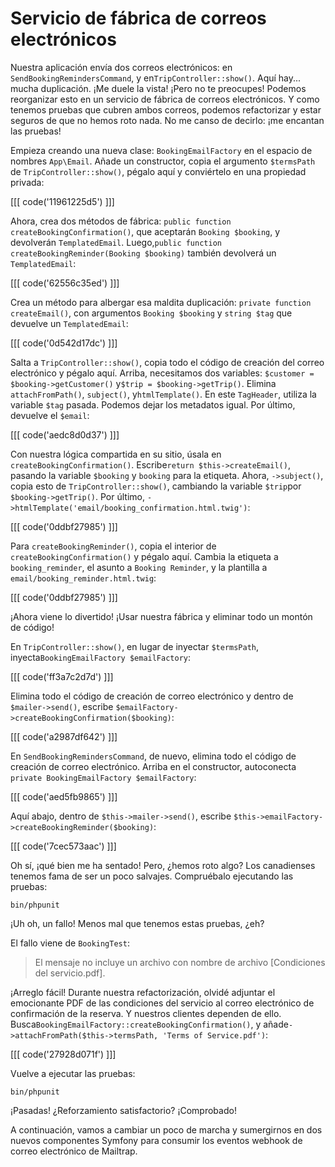 # Servicio de fábrica de correos electrónicos

Nuestra aplicación envía dos correos electrónicos: en `SendBookingRemindersCommand`, y en`TripController::show()`. Aquí hay... mucha duplicación. ¡Me duele la vista! ¡Pero no te preocupes! Podemos reorganizar esto en un servicio de fábrica de correos electrónicos. Y como tenemos pruebas que cubren ambos correos, podemos refactorizar y estar seguros de que no hemos roto nada. No me canso de decirlo: ¡me encantan las pruebas!

Empieza creando una nueva clase: `BookingEmailFactory` en el espacio de nombres `App\Email`. Añade un constructor, copia el argumento `$termsPath` de `TripController::show()`, pégalo aquí y conviértelo en una propiedad privada:

[[[ code('11961225d5') ]]]

Ahora, crea dos métodos de fábrica: `public function createBookingConfirmation()`, que aceptarán `Booking $booking`, y devolverán `TemplatedEmail`. Luego,`public function createBookingReminder(Booking $booking)` también devolverá un `TemplatedEmail`:

[[[ code('62556c35ed') ]]]

Crea un método para albergar esa maldita duplicación: `private function createEmail()`, con argumentos `Booking $booking` y `string $tag` que devuelve un `TemplatedEmail`:

[[[ code('0d542d17dc') ]]]

Salta a `TripController::show()`, copia todo el código de creación del correo electrónico y pégalo aquí. Arriba, necesitamos dos variables: `$customer = $booking->getCustomer()` y`$trip = $booking->getTrip()`. Elimina `attachFromPath()`, `subject()`, y`htmlTemplate()`. En este `TagHeader`, utiliza la variable `$tag` pasada. Podemos dejar los metadatos igual. Por último, devuelve el `$email`:

[[[ code('aedc8d0d37') ]]]

Con nuestra lógica compartida en su sitio, úsala en `createBookingConfirmation()`. Escribe`return $this->createEmail()`, pasando la variable `$booking` y `booking` para la etiqueta. Ahora, `->subject()`, copia esto de `TripController::show()`, cambiando la variable `$trip`por `$booking->getTrip()`. Por último, `->htmlTemplate('email/booking_confirmation.html.twig')`:

[[[ code('0ddbf27985') ]]]

Para `createBookingReminder()`, copia el interior de `createBookingConfirmation()` y pégalo aquí. Cambia la etiqueta a `booking_reminder`, el asunto a `Booking Reminder`, y la plantilla a `email/booking_reminder.html.twig`:

[[[ code('0ddbf27985') ]]]

¡Ahora viene lo divertido! ¡Usar nuestra fábrica y eliminar todo un montón de código!

En `TripController::show()`, en lugar de inyectar `$termsPath`, inyecta`BookingEmailFactory $emailFactory`:

[[[ code('ff3a7c2d7d') ]]]

Elimina todo el código de creación de correo electrónico y dentro de `$mailer->send()`, escribe `$emailFactory->createBookingConfirmation($booking)`:

[[[ code('a2987df642') ]]]

En `SendBookingRemindersCommand`, de nuevo, elimina todo el código de creación de correo electrónico. Arriba en el constructor, autoconecta `private BookingEmailFactory $emailFactory`:

[[[ code('aed5fb9865') ]]]

Aquí abajo, dentro de `$this->mailer->send()`, escribe `$this->emailFactory->createBookingReminder($booking)`:

[[[ code('7cec573aac') ]]]

Oh sí, ¡qué bien me ha sentado! Pero, ¿hemos roto algo? Los canadienses tenemos fama de ser un poco salvajes. Compruébalo ejecutando las pruebas:

```terminal
bin/phpunit
```

¡Uh oh, un fallo! Menos mal que tenemos estas pruebas, ¿eh?

El fallo viene de `BookingTest`:

> El mensaje no incluye un archivo con nombre de archivo [Condiciones del servicio.pdf].

¡Arreglo fácil! Durante nuestra refactorización, olvidé adjuntar el emocionante PDF de las condiciones del servicio al correo electrónico de confirmación de la reserva. Y nuestros clientes dependen de ello. Busca`BookingEmailFactory::createBookingConfirmation()`, y añade`->attachFromPath($this->termsPath, 'Terms of Service.pdf')`:

[[[ code('27928d071f') ]]]

Vuelve a ejecutar las pruebas:

```terminal-silent
bin/phpunit
```

¡Pasadas! ¿Reforzamiento satisfactorio? ¡Comprobado!

A continuación, vamos a cambiar un poco de marcha y sumergirnos en dos nuevos componentes Symfony para consumir los eventos webhook de correo electrónico de Mailtrap.
